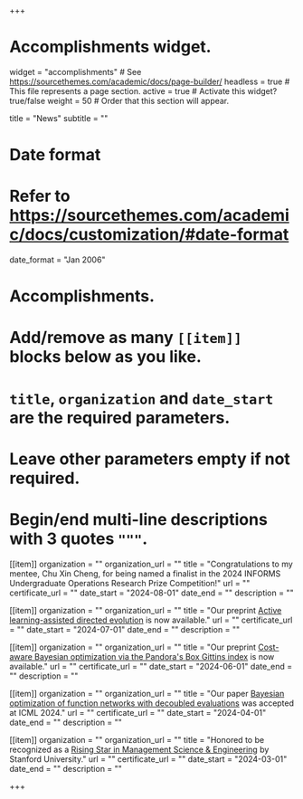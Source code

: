 +++
# Accomplishments widget.
widget = "accomplishments"  # See https://sourcethemes.com/academic/docs/page-builder/
headless = true  # This file represents a page section.
active = true  # Activate this widget? true/false
weight = 50  # Order that this section will appear.

title = "News"
subtitle = ""

# Date format
#   Refer to https://sourcethemes.com/academic/docs/customization/#date-format
date_format = "Jan 2006"

# Accomplishments.
#   Add/remove as many `[[item]]` blocks below as you like.
#   `title`, `organization` and `date_start` are the required parameters.
#   Leave other parameters empty if not required.
#   Begin/end multi-line descriptions with 3 quotes `"""`.

[[item]]
  organization = ""
  organization_url = ""
  title = "Congratulations to my mentee, Chu Xin Cheng, for being named a finalist in the 2024 INFORMS Undergraduate Operations Research Prize Competition!"
  url = ""
  certificate_url = ""
  date_start = "2024-08-01"
  date_end = ""
  description = ""

[[item]]
  organization = ""
  organization_url = ""
  title = "Our preprint [Active learning-assisted directed evolution](https://www.biorxiv.org/content/10.1101/2024.07.27.605457v1) is now available."
  url = ""
  certificate_url = ""
  date_start = "2024-07-01"
  date_end = ""
  description = ""

[[item]]
  organization = ""
  organization_url = ""
  title = "Our preprint [Cost-aware Bayesian optimization via the Pandora's Box Gittins index](https://arxiv.org/abs/2406.20062) is now available."
  url = ""
  certificate_url = ""
  date_start = "2024-06-01"
  date_end = ""
  description = ""

[[item]]
  organization = ""
  organization_url = ""
  title = "Our paper [Bayesian optimization of function networks with decoubled evaluations](https://arxiv.org/abs/2311.02146) was accepted at ICML 2024."
  url = ""
  certificate_url = ""
  date_start = "2024-04-01"
  date_end = ""
  description = ""

[[item]]
  organization = ""
  organization_url = ""
  title = "Honored to be recognized as a [Rising Star in Management Science & Engineering](https://msandedei.stanford.edu/events/rising-stars) by Stanford University."
  url = ""
  certificate_url = ""
  date_start = "2024-03-01"
  date_end = ""
  description = ""

+++
